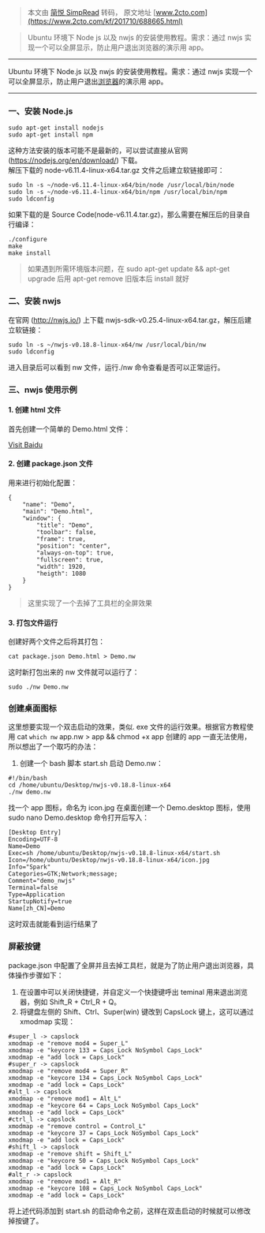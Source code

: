 > 本文由 [简悦 SimpRead](http://ksria.com/simpread/) 转码， 原文地址 [www.2cto.com](https://www.2cto.com/kf/201710/688665.html)

> Ubuntu 环境下 Node js 以及 nwjs 的安装使用教程。需求：通过 nwjs 实现一个可以全屏显示，防止用户退出浏览器的演示用 app。

* * *

Ubuntu 环境下 Node.js 以及 nwjs 的安装使用教程。需求：通过 nwjs 实现一个可以全屏显示，防止用户退出[浏览器](https://www.2cto.com/os/liulanqi/)的演示用 app。

* * *

### 一、安装 Node.js

```
sudo apt-get install nodejs  
sudo apt-get install npm

```

这种方法安装的版本可能不是最新的，可以尝试直接从官网 (https://nodejs.org/en/download/) 下载。  
解压下载的 node-v6.11.4-linux-x64.tar.gz 文件之后建立软链接即可：

```
sudo ln -s ~/node-v6.11.4-linux-x64/bin/node /usr/local/bin/node
sudo ln -s ~/node-v6.11.4-linux-x64/bin/npm /usr/local/bin/npm
sudo ldconfig 

```

如果下载的是 Source Code(node-v6.11.4.tar.gz)，那么需要在解压后的目录自行编译：

```
./configure  
make  
make install  

```

> 如果遇到所需环境版本问题，在 sudo apt-get update && apt-get upgrade 后用 apt-get remove 旧版本后 install 就好

### 二、安装 nwjs

在官网 (http://nwjs.io/) 上下载 nwjs-sdk-v0.25.4-linux-x64.tar.gz，解压后建立软链接：

```
sudo ln -s ~/nwjs-v0.18.8-linux-x64/nw /usr/local/bin/nw
sudo ldconfig

```

进入目录后可以看到 nw 文件，运行./nw 命令查看是否可以正常运行。

### 三、nwjs 使用示例

#### 1. 创建 html 文件

首先创建一个简单的 Demo.html 文件：

 

[Visit Baidu](http://www.baidu.com/)

#### 2. 创建 package.json 文件

用来进行初始化配置：

```
{
    "name": "Demo",
    "main": "Demo.html",
    "window": {
        "title": "Demo",
        "toolbar": false,
        "frame": true,
        "position": "center",
        "always-on-top": true,
        "fullscreen": true,
        "width": 1920,
        "heigth": 1080
    }
}

```

> 这里实现了一个去掉了工具栏的全屏效果

#### 3. 打包文件运行

创建好两个文件之后将其打包：

```
cat package.json Demo.html > Demo.nw

```

这时新打包出来的 nw 文件就可以运行了：

```
sudo ./nw Demo.nw

```

### 创建桌面图标

这里想要实现一个双击启动的效果，类似. exe 文件的运行效果。根据官方教程使用 cat `which nw` app.nw > app && chmod +x app 创建的 app 一直无法使用，所以想出了一个取巧的办法：  
1. 创建一个 bash 脚本 start.sh 启动 Demo.nw：

```
#!/bin/bash
cd /home/ubuntu/Desktop/nwjs-v0.18.8-linux-x64
./nw demo.nw

```

找一个 app 图标，命名为 icon.jpg 在桌面创建一个 Demo.desktop 图标，使用 sudo nano Demo.desktop 命令打开后写入：

```
[Desktop Entry]
Encoding=UTF-8
Name=Demo
Exec=sh /home/ubuntu/Desktop/nwjs-v0.18.8-linux-x64/start.sh
Icon=/home/ubuntu/Desktop/nwjs-v0.18.8-linux-x64/icon.jpg
Info="Spark"
Categories=GTK;Network;message;
Comment="demo_nwjs"
Terminal=false
Type=Application
StartupNotify=true
Name[zh_CN]=Demo

```

这时双击就能看到运行结果了

### 屏蔽按键

package.json 中配置了全屏并且去掉工具栏，就是为了防止用户退出浏览器，具体操作步骤如下：  
1. 在设置中可以关闭快捷键，并自定义一个快捷键呼出 teminal 用来退出浏览器，例如 Shift_R + Ctrl_R + Q。  
2. 将键盘左侧的 Shift、Ctrl、Super(win) 键改到 CapsLock 键上，这可以通过 xmodmap 实现：

```
#super_l -> capslock
xmodmap -e "remove mod4 = Super_L"
xmodmap -e "keycore 133 = Caps_Lock NoSymbol Caps_Lock"
xmodmap -e "add lock = Caps_Lock"
#super_r -> capslock
xmodmap -e "remove mod4 = Super_R"
xmodmap -e "keycore 134 = Caps_Lock NoSymbol Caps_Lock"
xmodmap -e "add lock = Caps_Lock"
#alt_l -> capslock
xmodmap -e "remove mod1 = Alt_L"
xmodmap -e "keycore 64 = Caps_Lock NoSymbol Caps_Lock"
xmodmap -e "add lock = Caps_Lock"
#ctrl_l -> capslock
xmodmap -e "remove control = Control_L"
xmodmap -e "keycore 37 = Caps_Lock NoSymbol Caps_Lock"
xmodmap -e "add lock = Caps_Lock"
#shift_l -> capslock
xmodmap -e "remove shift = Shift_L"
xmodmap -e "keycore 50 = Caps_Lock NoSymbol Caps_Lock"
xmodmap -e "add lock = Caps_Lock"
#alt_r -> capslock
xmodmap -e "remove mod1 = Alt_R"
xmodmap -e "keycore 108 = Caps_Lock NoSymbol Caps_Lock"
xmodmap -e "add lock = Caps_Lock"

```

将上述代码添加到 start.sh 的启动命令之前，这样在双击启动的时候就可以修改掉按键了。